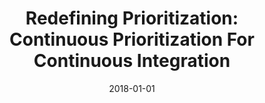 ---
title: "Redefining Prioritization: Continuous Prioritization For Continuous Integration"
date: 2018-01-01
venue: "Proceedings of the 40th International Conference on Software Engineering, ICSE 2018, Gothenburg, Sweden, May 27 - June 03, 2018"
paperurl: https://doi.org/10.1145/3180155.3180213
authors: "Jingjing Liang, Sebastian G Elbaum and Gregg Rothermel"
awards: ""
---